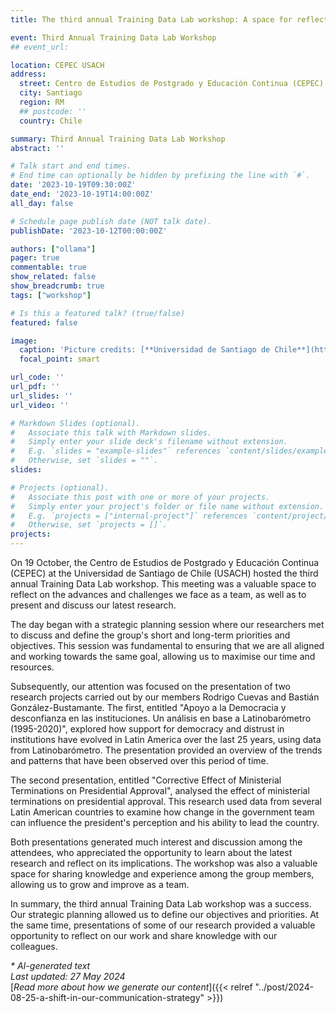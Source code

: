 ```yaml
---
title: The third annual Training Data Lab workshop: A space for reflection and knowledge

event: Third Annual Training Data Lab Workshop
## event_url: 

location: CEPEC USACH
address:
  street: Centro de Estudios de Postgrado y Educación Continua (CEPEC) at the USACH, Cruz del Sur 77
  city: Santiago
  region: RM
  ## postcode: ''
  country: Chile

summary: Third Annual Training Data Lab Workshop
abstract: ''

# Talk start and end times.
# End time can optionally be hidden by prefixing the line with `#`.
date: '2023-10-19T09:30:00Z'
date_end: '2023-10-19T14:00:00Z'
all_day: false

# Schedule page publish date (NOT talk date).
publishDate: '2023-10-12T00:00:00Z'

authors: ["ollama"]
pager: true
commentable: true
show_related: false
show_breadcrumb: true
tags: ["workshop"]

# Is this a featured talk? (true/false)
featured: false

image:
  caption: 'Picture credits: [**Universidad de Santiago de Chile**](https://cepec.usach.cl/)'
  focal_point: smart

url_code: ''
url_pdf: ''
url_slides: ''
url_video: ''

# Markdown Slides (optional).
#   Associate this talk with Markdown slides.
#   Simply enter your slide deck's filename without extension.
#   E.g. `slides = "example-slides"` references `content/slides/example-slides.md`.
#   Otherwise, set `slides = ""`.
slides:

# Projects (optional).
#   Associate this post with one or more of your projects.
#   Simply enter your project's folder or file name without extension.
#   E.g. `projects = ["internal-project"]` references `content/project/deep-learning/index.md`.
#   Otherwise, set `projects = []`.
projects:
---
```


On 19 October, the Centro de Estudios de Postgrado y Educación Continua (CEPEC) at the Universidad de Santiago de Chile (USACH) hosted the third annual Training Data Lab workshop. This meeting was a valuable space to reflect on the advances and challenges we face as a team, as well as to present and discuss our latest research.

The day began with a strategic planning session where our researchers met to discuss and define the group's short and long-term priorities and objectives. This session was fundamental to ensuring that we are all aligned and working towards the same goal, allowing us to maximise our time and resources.

Subsequently, our attention was focused on the presentation of two research projects carried out by our members Rodrigo Cuevas and Bastián González-Bustamante. The first, entitled "Apoyo a la Democracia y desconfianza en las instituciones. Un análisis en base a Latinobarómetro (1995-2020)", explored how support for democracy and distrust in institutions have evolved in Latin America over the last 25 years, using data from Latinobarómetro. The presentation provided an overview of the trends and patterns that have been observed over this period of time.

The second presentation, entitled "Corrective Effect of Ministerial Terminations on Presidential Approval", analysed the effect of ministerial terminations on presidential approval. This research used data from several Latin American countries to examine how change in the government team can influence the president's perception and his ability to lead the country. 

Both presentations generated much interest and discussion among the attendees, who appreciated the opportunity to learn about the latest research and reflect on its implications. The workshop was also a valuable space for sharing knowledge and experience among the group members, allowing us to grow and improve as a team.

In summary, the third annual Training Data Lab workshop was a success. Our strategic planning allowed us to define our objectives and priorities. At the same time, presentations of some of our research provided a valuable opportunity to reflect on our work and share knowledge with our colleagues. 

_* AI-generated text_ <br>
_Last updated: 27 May 2024_ <br>
[_Read more about how we generate our content_]({{< relref "../post/2024-08-25-a-shift-in-our-communication-strategy" >}})